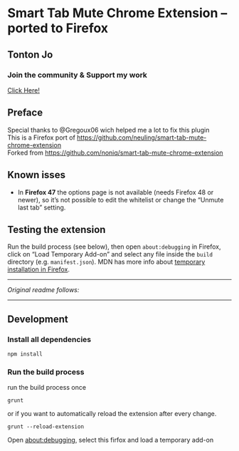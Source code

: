 # Smart Tab Mute Chrome Extension – ported to Firefox

## Tonton Jo  
### Join the community & Support my work   
[Click Here!](https://linktr.ee/tontonjo)  

## Preface  
Special thanks to @Gregoux06 wich helped me a lot to fix this plugin  
This is a Firefox port of https://github.com/neuling/smart-tab-mute-chrome-extension  
Forked from https://github.com/noniq/smart-tab-mute-chrome-extension  

## Known isses  
 * In **Firefox 47** the options page is not available (needs Firefox 48 or newer), so it’s not possible to edit the whitelist or change the “Unmute last tab” setting.

## Testing the extension

Run the build process (see below), then open `about:debugging` in Firefox, click on “Load Temporary Add-on” and select any file inside the `build` directory (e.g. `manifest.json`). MDN has more info about [temporary installation in Firefox](https://developer.mozilla.org/en-US/Add-ons/WebExtensions/Temporary_Installation_in_Firefox).

---

*Original readme follows:*

---

## Development

### Install all dependencies

```shell
npm install
```

### Run the build process

run the build process once

```shell
grunt
```

or if you want to automatically reload the extension after every change.

```shell
grunt --reload-extension
```

Open [about:debugging](about:debugging#/setup), select this firfox and load a temporary add-on
